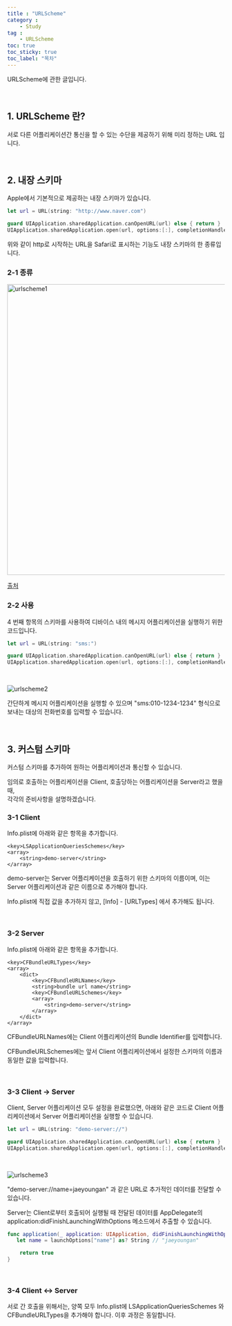 ```yaml
---
title : "URLScheme"
category :
    - Study
tag :
    - URLScheme
toc: true
toc_sticky: true
toc_label: "목차"
---
```


URLScheme에 관한 글입니다.

<br/>

## 1. URLScheme 란?

서로 다른 어플리케이션간 통신을 할 수 있는 수단을 제공하기 위해 미리 정하는 URL 입니다.   

<br/>

## 2. 내장 스키마

Apple에서 기본적으로 제공하는 내장 스키마가 있습니다.

~~~swift
let url = URL(string: "http://www.naver.com")

guard UIApplication.sharedApplication.canOpenURL(url) else { return }
UIApplication.sharedApplication.open(url, options:[:], completionHandler:nil)
~~~

위와 같이 http로 시작하는 URL을 Safari로 표시하는 기능도 내장 스키마의 한 종류입니다.

### 2-1 종류

<img width="673" alt="urlscheme1" src="https://user-images.githubusercontent.com/61190690/100411573-86941e80-30b5-11eb-89aa-9cadc5409c77.png">

[출처](http://blog.naver.com/horajjan/220893876471)

### 2-2 사용

4 번째 항목의 스키마를 사용하여 디바이스 내의 메시지 어플리케이션을 실행하기 위한 코드입니다.

~~~swift
let url = URL(string: "sms:")

guard UIApplication.sharedApplication.canOpenURL(url) else { return }
UIApplication.sharedApplication.open(url, options:[:], completionHandler:nil)
~~~

<br/>

![urlscheme2](https://user-images.githubusercontent.com/61190690/100412110-05d62200-30b7-11eb-8b6d-ae29c586833b.gif)

간단하게 메시지 어플리케이션을 실행할 수 있으며 "sms:010-1234-1234" 형식으로 보내는 대상의 전화번호를 입력할 수 있습니다.

<br/>

## 3. 커스텀 스키마

커스텀 스키마를 추가하여 원하는 어플리케이션과 통신할 수 있습니다.

임의로 호출하는 어플리케이션을 Client, 호출당하는 어플리케이션을 Server라고 했을 때,   
각각의 준비사항을 설명하겠습니다.

### 3-1 Client

Info.plist에 아래와 같은 항목을 추가합니다.

~~~
<key>LSApplicationQueriesSchemes</key>
<array>
	<string>demo-server</string>
</array>
~~~

demo-server는 Server 어플리케이션을 호출하기 위한 스키마의 이름이며, 이는 Server 어플리케이션과 같은 이름으로 추가해야 합니다.

Info.plist에 직접 값을 추가하지 않고, [Info] - [URLTypes] 에서 추가해도 됩니다.

<br/>

### 3-2 Server

Info.plist에 아래와 같은 항목을 추가합니다.

~~~
<key>CFBundleURLTypes</key>
<array>
	<dict>
		<key>CFBundleURLNames</key>
		<string>bundle url name</string>
		<key>CFBundleURLSchemes</key>
		<array>
			<string>demo-server</string>
		</array>
	</dict>
</array>
~~~

CFBundleURLNames에는 Client 어플리케이션의 Bundle Identifier를 입력합니다.

CFBundleURLSchemes에는 앞서 Client 어플리케이션에서 설정한 스키마의 이름과 동일한 값을 입력합니다.

<br/>

### 3-3 Client -> Server

Client, Server 어플리케이션 모두 설정을 완료했으면, 아래와 같은 코드로 Client 어플리케이션에서 Server 어플리케이션을 실행할 수 있습니다.

~~~swift
let url = URL(string: "demo-server://")

guard UIApplication.sharedApplication.canOpenURL(url) else { return }
UIApplication.sharedApplication.open(url, options:[:], completionHandler:nil)
~~~

<br/>

![urlscheme3](https://user-images.githubusercontent.com/61190690/100416380-ad585200-30c1-11eb-8a83-e7d3d819a03a.gif)

"demo-server://name=jaeyoungan" 과 같은 URL로 추가적인 데이터를 전달할 수 있습니다.

Server는 Client로부터 호출되어 실행될 때 전달된 데이터를 AppDelegate의 application:didFinishLaunchingWithOptions 메소드에서 추출할 수 있습니다.

~~~swift
func application(_ application: UIApplication, didFinishLaunchingWithOptions launchOptions: [UIApplication.LaunchOptionsKey: Any]?) -> Bool {
   let name = launchOptions["name"] as? String // "jaeyoungan"

    return true
}
~~~

<br/>

### 3-4 Client <-> Server

서로 간 호출을 위해서는, 양쪽 모두 Info.plist에 LSApplicationQueriesSchemes 와 CFBundleURLTypes을 추가해야 합니다. 이후 과정은 동일합니다.










